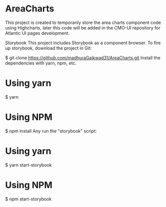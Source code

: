 # AreaCharts
This project is created to temporarily store the area charts component code using Highcharts, later this code will be added in the CMO-UI repository for Atlantic UI pages development.

Storybook
This project includes Storybook as a component browser. To fire up storybook, download the project in Git:

$ git clone https://github.com/madhuraGaikwad31/AreaCharts.git
Install the dependencies with yarn, npm, etc.

# Using yarn
$ yarn

# Using NPM
$ npm install
Any run the "storybook" script:

# Using yarn
$ yarn start-storybook

# Using NPM
$ npm start-storybook

